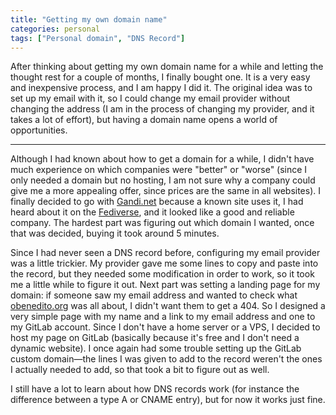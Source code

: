 ```yaml
---
title: "Getting my own domain name"
categories: personal
tags: ["Personal domain", "DNS Record"]
---
```

After thinking about getting my own domain name for a while and letting the thought<!---more---> rest for a couple of months, I finally bought one. It is a very easy and inexpensive process, and I am happy I did it. The original idea was to set up my email with it, so I could change my email provider without changing the address (I am in the process of changing my provider, and it takes a lot of effort), but having a domain name opens a world of opportunities.

***

Although I had known about how to get a domain for a while, I didn't have much experience on which companies were "better" or "worse" (since I only needed a domain but no hosting, I am not sure why a company could give me a more appealing offer, since prices are the same in all websites). I finally decided to go with [Gandi.net](https://www.gandi.net) because a known site uses it, I had heard about it on the [Fediverse](https://en.wikipedia.org/wiki/Fediverse), and it looked like a good and reliable company. The hardest part was figuring out which domain I wanted, once that was decided, buying it took around 5 minutes.

Since I had never seen a DNS record before, configuring my email provider was a little trickier. My provider gave me some lines to copy and paste into the record, but they needed some modification in order to work, so it took me a little while to figure it out. Next part was setting a landing page for my domain: if someone saw my email address and wanted to check what [obenedito.org](https://obenedito.org) was all about, I didn't want them to get a 404. So I designed a very simple page with my name and a link to my email address and one to my GitLab account. Since I don't have a home server or a VPS, I decided to host my page on GitLab (basically because it's free and I don't need a dynamic website). I once again had some trouble setting up the GitLab custom domain—the lines I was given to add to the record weren't the ones I actually needed to add, so that took a bit to figure out as well.

I still have a lot to learn about how DNS records work (for instance the difference between a type A or CNAME entry), but for now it works just fine.
